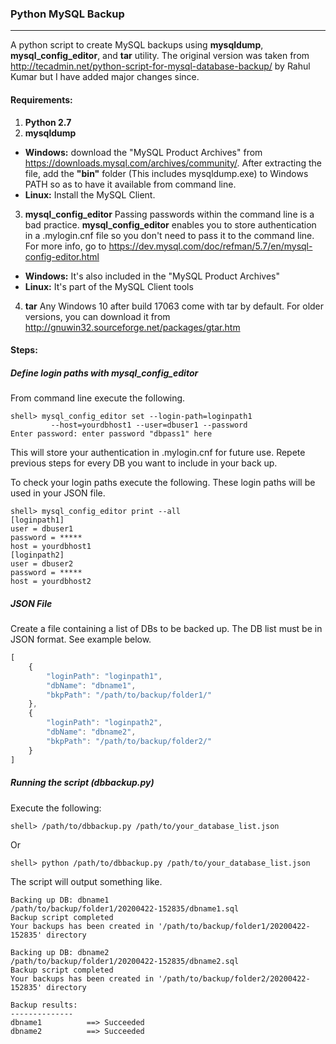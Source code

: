 ### Python MySQL Backup
---

A python script to create MySQL backups using <b>mysqldump</b>, <b>mysql_config_editor</b>, and <b>tar</b> utility. The original version was taken from http://tecadmin.net/python-script-for-mysql-database-backup/ by Rahul Kumar but I have added major changes since.

#### Requirements:
1. <b>Python 2.7</b>
2. <b>mysqldump</b>
- <b>Windows:</b> download the "MySQL Product Archives" from https://downloads.mysql.com/archives/community/. After extracting the file, add the <b>"bin"</b> folder (This includes mysqldump.exe) to Windows PATH so as to have it available from command line.
- <b>Linux:</b> Install the MySQL Client.
3. <b>mysql_config_editor</b>
Passing passwords within the command line is a bad practice. <b>mysql_config_editor</b> enables you to store authentication in a .mylogin.cnf file so you don't need to pass it to the command line. For more info, go to https://dev.mysql.com/doc/refman/5.7/en/mysql-config-editor.html
- <b>Windows:</b> It's also included in the "MySQL Product Archives"
- <b>Linux:</b> It's part of the MySQL Client tools
4. <b>tar</b>
Any Windows 10 after build 17063 come with tar by default. For older versions, you can download it from http://gnuwin32.sourceforge.net/packages/gtar.htm

#### Steps:
##### Define login paths with mysql_config_editor
From command line execute the following.
```
shell> mysql_config_editor set --login-path=loginpath1
         --host=yourdbhost1 --user=dbuser1 --password
Enter password: enter password "dbpass1" here
```
This will store your authentication in .mylogin.cnf for future use. Repete previous steps for every DB you want to include in your back up.

To check your login paths execute the following. These login paths will be used in your JSON file.
```
shell> mysql_config_editor print --all
[loginpath1]
user = dbuser1
password = *****
host = yourdbhost1
[loginpath2]
user = dbuser2
password = *****
host = yourdbhost2
```

##### JSON File
Create a file containing a list of DBs to be backed up. The DB list must be in JSON format. See example below.
```javascript
[
    {
        "loginPath": "loginpath1",
        "dbName": "dbname1",
        "bkpPath": "/path/to/backup/folder1/"
    },
    {
        "loginPath": "loginpath2",
        "dbName": "dbname2",
        "bkpPath": "/path/to/backup/folder2/"
    }
]
```
##### Running the script (dbbackup.py)
Execute the following:
```
shell> /path/to/dbbackup.py /path/to/your_database_list.json
```
Or
```
shell> python /path/to/dbbackup.py /path/to/your_database_list.json
```

The script will output something like.
```
Backing up DB: dbname1
/path/to/backup/folder1/20200422-152835/dbname1.sql
Backup script completed
Your backups has been created in '/path/to/backup/folder1/20200422-152835' directory

Backing up DB: dbname2
/path/to/backup/folder1/20200422-152835/dbname2.sql
Backup script completed
Your backups has been created in '/path/to/backup/folder2/20200422-152835' directory

Backup results:
--------------
dbname1          ==> Succeeded 
dbname2          ==> Succeeded
```